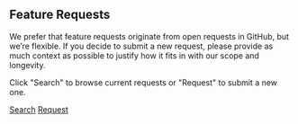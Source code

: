 ## Feature Requests

We prefer that feature requests originate from open requests in GitHub, but we’re flexible. If you decide to submit a new request, please provide as much context as possible to justify how it fits in with our scope and longevity.

Click "Search" to browse current requests or "Request" to submit a new one.

<a type="button" class="button gray small more" href="{{site.github.issues_url}}?labels=CLI%2CNew+Feature" target="_blank">Search</a>
<a type="button" class="button gray small more" href="{{site.github.issues_url}}/new?labels=New+Feature" target="_blank">Request</a>
